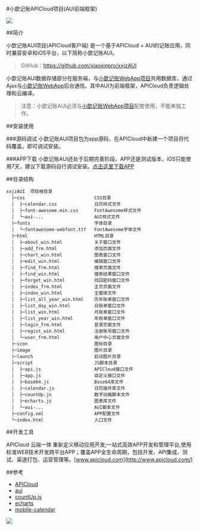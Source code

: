 #小歆记账APICloud项目(AUI前端框架)

![](http://upload-images.jianshu.io/upload_images/1568014-caeefa6ab53be35b.png?imageMogr2/auto-orient/strip%7CimageView2/2/w/1240)

##简介

小歆记账AUI项目(APICloud客户端) 是一个基于APICloud + AUI的记账应用，同时兼容安卓和iOS平台，以下简称小歆记账AUI。

> GitHub：https://github.com/xiaoxinpro/xxjzAUI

小歆记账AUI数据存储部分在服务端，与[小歆记账WebApp项目](https://github.com/xiaoxinpro/xxjzWeb)共用数据库，通过Ajax与[小歆记账WebApp](https://github.com/xiaoxinpro/xxjzWeb)后台通信。其中AUI为前端框架，APICloud负责逻辑处理和云编译。

> 注意：小歆记账AUI必须与[小歆记账WebApp项目](https://github.com/xiaoxinpro/xxjzWeb)配套使用，不能单独工作。

##安装使用

###源码调试
小歆记账AUI项目包为app源码，在APICloud中新建一个项目将代码覆盖，即可调试安装。

###APP下载
小歆记账AUI还处于后期完善阶段，APP还是测试版本，iOS只能使用7天，建议下载源码自行调试安装。[点击这里下载APP](http://jz.xxgzs.org/xxjzApp/index.php/Home/Login/index/type/app)

##目录结构


    xxjzAUI  项目根目录
      ├─css                          CSS目录
      │  ├─calendar.css              日历样式文件
      │  ├─font-awesome.min.css      FontAwesome样式文件
      │  └─aui-...                   AUI样式文件
      ├─fonts                        字体目录
      │  └─fontawesome-webfont.ttf   FontAwesome字体文件
      ├─html                         HTML目录
      │  ├─about_win.html            关于窗口文件
      │  ├─add_frm.html              添加页面文件
      │  ├─chart_win.html            图表窗口文件
      │  ├─edit_win.html             编辑窗口文件
      │  ├─find_frm.html             搜索页面文件
      │  ├─find_win.html             搜索结果窗口文件
      │  ├─forget_win.html           找回密码窗口文件
      │  ├─index_frm.html            主页页面文件
      │  ├─index_win.html            主窗体文件
      │  ├─list_all_year_win.html    历年账单窗口文件
      │  ├─list_day_win.html         日账单窗口文件
      │  ├─list_win.html             月账单窗口文件
      │  ├─list_year_win.html        年账单窗口文件
      │  ├─login_frm.html            登录页面文件
      │  ├─regist_win.html           注册账号窗口文件
      │  └─user_frm.html             用户中心页面文件
      ├─icon                         图标目录
      ├─image                        图片目录
      ├─launch                       启动图片目录
      ├─script                       JS脚本目录
      │  ├─api.js                    APICloud接口文件
      │  ├─app.js                    自定义接口文件
      │  ├─base64.js                 Base64库文件
      │  ├─calendar.js               日历插件库文件
      │  ├─countUp.js                数字动画脚本文件
      │  ├─echarts.js                图表库文件
      │  └─aui-...                   AUI脚本文件
      ├─config.xml                   APP配置文件
      └─index.html                   入口文件

##开发工具

APICloud 云端一体 重新定义移动应用开发;一站式高效APP开发和管理平台,使用标准WEB技术开发跨平台APP；覆盖APP全生命周期，包括开发、API集成、测试、渠道打包、运营管理等。[www.apicloud.com](http://www.apicloud.com/)

##参考

* [APICloud](https://github.com/apicloudcom)
* [aui](https://github.com/liulangnan/aui)
* [countUp.js](https://github.com/inorganik/countUp.js)
* [echarts](https://github.com/ecomfe/echarts)
* [mobile-calendar](https://github.com/xiaoxinpro/mobile-calendar)

![](http://upload-images.jianshu.io/upload_images/1568014-5dea0b27c4182022.png?imageMogr2/auto-orient/strip%7CimageView2/2/w/1240)
